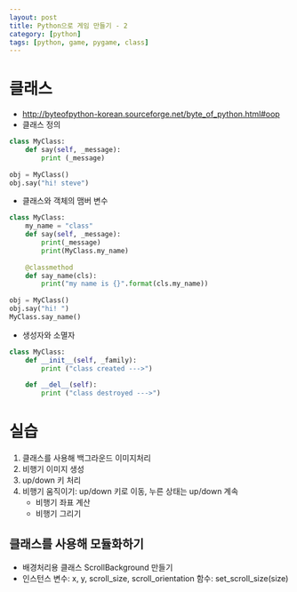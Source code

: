 ```yaml
---
layout: post
title: Python으로 게임 만들기 - 2
category: [python]
tags: [python, game, pygame, class]
---
```


# 클래스
* <http://byteofpython-korean.sourceforge.net/byte_of_python.html#oop>
* 클래스 정의
```python
class MyClass:        
    def say(self, _message):
        print (_message)
        
obj = MyClass()
obj.say("hi! steve")
```
* 클래스와 객체의 맴버 변수
```python
class MyClass:
    my_name = "class"
    def say(self, _message):
        print(_message)
        print(MyClass.my_name)
        
    @classmethod
    def say_name(cls):
        print("my name is {}".format(cls.my_name))       
         
obj = MyClass()
obj.say("hi! ")
MyClass.say_name()

```

* 생성자와 소멸자
```python
class MyClass:
    def __init__(self, _family):
        print ("class created --->")
        
    def __del__(self):
        print ("class destroyed --->")
```

# 실습
1. 클래스를 사용해 백그라운드 이미지처리
1. 비행기 이미지 생성
1. up/down 키 처리
1. 비행기 움직이기: up/down 키로 이동, 누른 상태는 up/down 계속
    * 비행기 좌표 계산
    * 비행기 그리기

## 클래스를 사용해 모듈화하기
* 배경처리용 클래스 ScrollBackground 만들기
* 인스턴스 변수: x, y, scroll_size, scroll_orientation
     함수: set_scroll_size(size)
